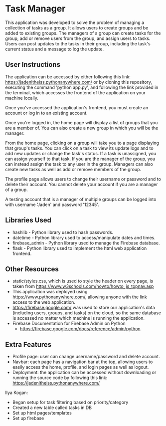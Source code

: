 # Task Manager
This application was developed to solve the problem of managing a collection
of tasks as a group. It allows users to create groups and be added to existing
groups. The managers of a group can create tasks for the group, add or remove
users from the group, and assign users to tasks. Users can post updates to the
tasks in their group, including the task's current status and a message to log
the update.


## User Instructions
The application can be accessed by either following this link:
https://jadenltheiss.pythonanywhere.com/
or by cloning this repository, executing the command 'python app.py',
and following the link provided in the terminal, which accesses the frontend
of the application on your machine locally.

Once you've accessed the application's frontend, you must create an account
or log in to an existing account.

Once you're logged in, the home page will display a list of groups that you
are a member of. You can also create a new group in which you will be the manager.

From the home page, clicking on a group will take you to a page displaying that
group's tasks. You can click on a task to view its update logs and to add new
updates or change the task's status. If a task is unassigned, you can assign
yourself to that task. If you are the manager of the group, you can instead
assign the task to any user in the group. Managers can also create new tasks
as well as add or remove members of the group.

The profile page allows users to change their username or password and to
delete their account. You cannot delete your account if you are a manager of
a group.

A testing account that is a manager of multiple groups can be logged into
with username 'Jaden' and password '12345'.


## Libraries Used
- hashlib - Python library used to hash passwords.
- datetime - Python library used to access/manipulate dates and times.
- firebase_admin - Python library used to manage the Firebase database.
- flask - Python library used to implement the html web application frontend.


## Other Resources
- static/styles.css, which is used to style the header on every page, is taken
from https://www.w3schools.com/howto/howto_js_topnav.asp
- This application was deployed using https://www.pythonanywhere.com/, allowing
anyone with the link access to the web application.
- https://firebase.google.com/ was used to store our application's data (including users, groups, and
tasks) on the cloud, so the same database is accessed no matter which machine
is running the application.
- Firebase Documentation for Firebase Admin on Python
  - https://firebase.google.com/docs/reference/admin/python


## Extra Features
- Profile page: user can change username/password and delete account.
- Navbar: each page has a navigation bar at the top, allowing users to
easily access the home, profile, and login pages as well as logout.
- Deployment: the application can be accessed without downloading or
running the source code by following this link:
https://jadenltheiss.pythonanywhere.com/


Ilya Kogan:
- Began setup for task filtering based on priority/category
- Created a new table called tasks in DB
- Set up html pages/templates
- Set up firebase

